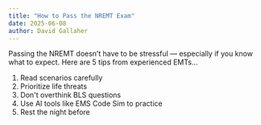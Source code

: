 ```yaml
---
title: "How to Pass the NREMT Exam"
date: 2025-06-08
author: David Gallaher
---
```


Passing the NREMT doesn’t have to be stressful — especially if you know what to expect. Here are 5 tips from experienced EMTs...

1. Read scenarios carefully  
2. Prioritize life threats  
3. Don't overthink BLS questions  
4. Use AI tools like EMS Code Sim to practice  
5. Rest the night before
